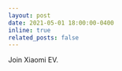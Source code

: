 ```yaml
---
layout: post
date: 2021-05-01 18:00:00-0400
inline: true
related_posts: false
---
```


Join Xiaomi EV.